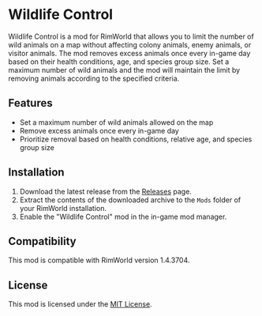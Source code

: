 # Wildlife Control

Wildlife Control is a mod for RimWorld that allows you to limit the number of wild animals on a map without affecting colony animals, enemy animals, or visitor animals. The mod removes excess animals once every in-game day based on their health conditions, age, and species group size. Set a maximum number of wild animals and the mod will maintain the limit by removing animals according to the specified criteria.

## Features

- Set a maximum number of wild animals allowed on the map
- Remove excess animals once every in-game day
- Prioritize removal based on health conditions, relative age, and species group size

## Installation

1. Download the latest release from the [Releases](https://github.com/Mycellius/WildlifeControl/releases) page.
2. Extract the contents of the downloaded archive to the `Mods` folder of your RimWorld installation.
3. Enable the "Wildlife Control" mod in the in-game mod manager.

## Compatibility

This mod is compatible with RimWorld version 1.4.3704.

## License

This mod is licensed under the [MIT License](LICENSE).
